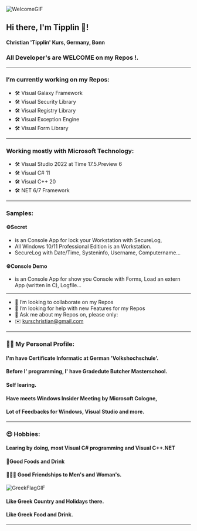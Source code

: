 ![WelcomeGIF](https://user-images.githubusercontent.com/40143278/214815143-3ca2c9fb-7080-4534-9ca5-9d5e284afaa7.gif)

## Hi there, I'm Tipplin 👋!
#### Christian 'Tipplin' Kurs, Germany, Bonn 
### All Developer's are WELCOME on my Repos !.
<!--
**Tipplin/Tipplin** is a ✨ _special_ ✨ repository because its `README.md` (this file) appears on your GitHub profile.
-->
----
### I’m currently working on my Repos:
- 🛠️ Visual Galaxy Framework
- 🛠️ Visual Security Library
- 🛠️ Visual Registry Library
- 🛠️ Visual Exception Engine
- 🛠️ Visual Form Library
----
### Working mostly with Microsoft Technology:
- 🛠️ Visual Studio 2022 at Time 17.5.Preview 6
- 🛠️ Visual C# 11
- 🛠️ Visual C++ 20
- 🛠️ NET 6/7 Framework
----
### Samples:
#### ⚙️Secret
- is an Console App for lock your Workstation with SecureLog,
- All Windows 10/11 Professional Edition is an Workstation.
- SecureLog with Date/Time, Systeninfo, Username, Computername...
#### ⚙️Console Demo
- is an Console App for show you Console with Forms, Load an extern App (written in C), Logfile...
----
- 👯 I’m looking to collaborate on my Repos
- 🤔 I’m looking for help with new Features for my Repos
- 💬 Ask me about my Repos on, please only:
- ✉️ kurschristian@gmail.com
----
### 👨‍🦰 My Personal Profile:
#### I'm have Certificate Informatic at German 'Volkshochschule'.
#### Before I' programming, I' have Gradedute Butcher Masterschool.
#### Self learing.
#### Have meets Windows Insider Meeting by Microsoft Cologne,
#### Lot of Feedbacks for Windows, Visual Studio and more.
----
### 😍 Hobbies:
#### Learing by doing, most Visual C# programming and Visual C++.NET
#### 🥗Good Foods and Drink
####  👨👩‍🦰 Good Friendships to Men's and Woman's.
![GreekFlagGIF](https://user-images.githubusercontent.com/40143278/218130255-a68d159e-994b-4222-854f-b9cbcea968a0.gif)
#### Like Greek Country and Holidays there.
#### Like Greek Food and Drink.
---- 







